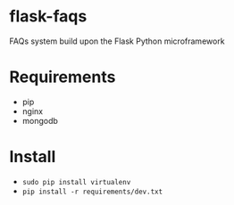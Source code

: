 # flask-faqs
FAQs system build upon the Flask Python microframework

# Requirements
 - pip
 - nginx
 - mongodb

# Install
 - `sudo pip install virtualenv`
 - `pip install -r requirements/dev.txt`
